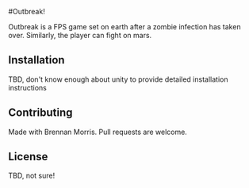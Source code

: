 #Outbreak!

Outbreak is a FPS game set on earth after a zombie infection has taken over. Similarly, the player can fight on mars.

## Installation

TBD, don't know enough about unity to provide detailed installation instructions


## Contributing

Made with Brennan Morris. Pull requests are welcome.

## License

TBD, not sure!
